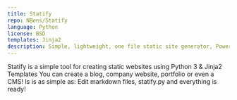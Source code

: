 ```yaml
---
title: Statify
repo: NBens/Statify
language: Python
license: BSD
templates: Jinja2
description: Simple, lightweight, one file static site generator, Powered by Python 3 & Jninja2.
---
```


Statify is a simple tool for creating static websites using Python 3 & Jinja2 Templates
You can create a blog, company website, portfolio or even a CMS!
Is is as simple as:
Edit markdown files, statify.py and everything is ready!
